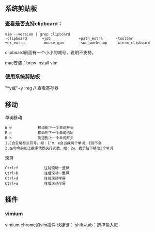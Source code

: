 ## 系统剪贴板
### 查看是否支持clipboard：

```
vim --version | grep clipboard
-clipboard       +job             +path_extra      -toolbar
+ex_extra        -mouse_gpm       -sun_workshop    -xterm_clipboard
```
clipboard前面有一个小小的减号，说明不支持。

mac安装：brew install vim

### 使用系统剪贴板
"*y或"+y
:reg // 查看寄存器

## 移动

单词移动

```
W w            移动到下一个单词开头
E e            移动到下一个单词结尾
B b            倒退到上一个单词开头
1.E会忽略标点符号，如：I‘m，e会当成两个单词，E则不会
2.在命令前加上数字代表执行次数，如：2w，表示往下移动2个单词
```

滚屏

```
Ctrl+f            往前滚动一整屏
Ctrl+b            往后滚动一整屏
Ctrl+d            往前滚动半屏
Ctrl+u            往后滚动半屏
```

## 插件
### vimium
vimium chrome的vim插件
快捷键：
shift+tab：选择输入框
